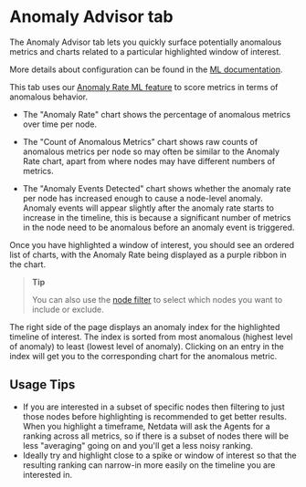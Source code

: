 # Anomaly Advisor tab

The Anomaly Advisor tab lets you quickly surface potentially anomalous metrics and charts related to a particular highlighted window of interest.


More details about configuration can be found in the [ML documentation](https://github.com/netdata/netdata/blob/master/src/ml/README.md#configuration).

This tab uses our [Anomaly Rate ML feature](https://github.com/netdata/netdata/blob/master/src/ml/README.md#anomaly-rate---averageanomaly-bit) to score metrics in terms of anomalous behavior.

- The "Anomaly Rate" chart shows the percentage of anomalous metrics over time per node.

- The "Count of Anomalous Metrics" chart shows raw counts of anomalous metrics per node so may often be similar to the Anomaly Rate chart, apart from where nodes may have different numbers of metrics.

- The "Anomaly Events Detected" chart shows whether the anomaly rate per node has increased enough to cause a node-level anomaly. Anomaly events will appear slightly after the anomaly rate starts to increase in the timeline, this is because a significant number of metrics in the node need to be anomalous before an anomaly event is triggered.

Once you have highlighted a window of interest, you should see an ordered list of charts, with the Anomaly Rate being displayed as a purple ribbon in the chart.

> **Tip**
>
> You can also use the [node filter](https://github.com/netdata/netdata/blob/master/docs/dashboard/node-filter.md) to select which nodes you want to include or exclude.

The right side of the page displays an anomaly index for the highlighted timeline of interest. The index is sorted from most anomalous (highest level of anomaly) to least (lowest level of anomaly). Clicking on an entry in the index will get you to the corresponding chart for the anomalous metric.

## Usage Tips

- If you are interested in a subset of specific nodes then filtering to just those nodes before highlighting is recommended to get better results. When you highlight a timeframe, Netdata will ask the Agents for a ranking across all metrics, so if there is a subset of nodes there will be less "averaging" going on and you'll get a less noisy ranking.
- Ideally try and highlight close to a spike or window of interest so that the resulting ranking can narrow-in more easily on the timeline you are interested in.
